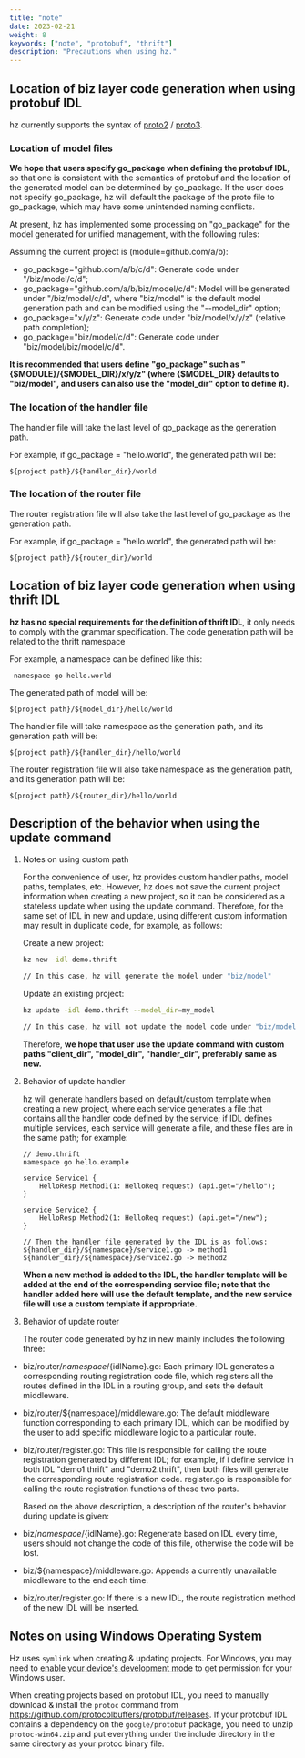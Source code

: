 ```yaml
---
title: "note"
date: 2023-02-21
weight: 8
keywords: ["note", "protobuf", "thrift"]
description: "Precautions when using hz."
---
```


## Location of biz layer code generation when using protobuf IDL

hz currently supports the syntax of [proto2](https://developers.google.com/protocol-buffers/docs/proto) / [proto3](https://developers.google.com/protocol-buffers/docs/proto3).

### Location of model files

**We hope that users specify go_package when defining the protobuf IDL**, so that one is consistent with the semantics of protobuf and the location of the generated model can be determined by go_package. If the user does not specify go_package, hz will default the package of the proto file to go_package, which may have some unintended naming conflicts.

At present, hz has implemented some processing on "go_package" for the model generated for unified management, with the following rules:

Assuming the current project is (module=github.com/a/b):

- go_package="github.com/a/b/c/d": Generate code under "/biz/model/c/d";
- go_package="github.com/a/b/biz/model/c/d": Model will be generated under "/biz/model/c/d", where "biz/model" is the default model generation path and can be modified using the "--model_dir" option;
- go_package="x/y/z": Generate code under "biz/model/x/y/z" (relative path completion);
- go_package="biz/model/c/d": Generate code under "biz/model/biz/model/c/d".

**It is recommended that users define "go_package" such as "{$MODULE}/{$MODEL_DIR}/x/y/z" (where {$MODEL_DIR} defaults to "biz/model", and users can also use the "model_dir" option to define it).**

### The location of the handler file

The handler file will take the last level of go_package as the generation path.

For example, if go_package = "hello.world", the generated path will be:

`${project path}/${handler_dir}/world`

### The location of the router file

The router registration file will also take the last level of go_package as the generation path.

For example, if go_package = "hello.world", the generated path will be:

`${project path}/${router_dir}/world`

## Location of biz layer code generation when using thrift IDL

**hz has no special requirements for the definition of thrift IDL**, it only needs to comply with the grammar specification. The code generation path will be related to the thrift namespace

For example, a namespace can be defined like this:

```thrift
 namespace go hello.world
```

The generated path of model will be:

`${project path}/${model_dir}/hello/world`

The handler file will take namespace as the generation path, and its generation path will be:

`${project path}/${handler_dir}/hello/world`

The router registration file will also take namespace as the generation path, and its generation path will be:

`${project path}/${router_dir}/hello/world`

## Description of the behavior when using the update command

1. Notes on using custom path

   For the convenience of user, hz provides custom handler paths, model paths, templates, etc. However, hz does not save the current project information when creating a new project, so it can be considered as a stateless update when using the update command. Therefore, for the same set of IDL in new and update, using different custom information may result in duplicate code, for example, as follows:

   Create a new project:

   ```bash
   hz new -idl demo.thrift

   // In this case, hz will generate the model under "biz/model"
   ```

   Update an existing project:

   ```bash
   hz update -idl demo.thrift --model_dir=my_model

   // In this case, hz will not update the model code under "biz/model", but under "my_model"; then the code under "biz/model" and "my_model" will be duplicated, and the new handler will depend on "my_model",while the previous handler will depend on "biz/model". In this case, you need to delete & change some code manually.
   ```

   Therefore, **we hope that user use the update command with custom paths "client_dir", "model_dir", "handler_dir", preferably same as new.**

2. Behavior of update handler

   hz will generate handlers based on default/custom template when creating a new project, where each service generates a file that contains all the handler code defined by the service; if IDL defines multiple services, each service will generate a file, and these files are in the same path; for example:

   ```thrift
   // demo.thrift
   namespace go hello.example

   service Service1 {
       HelloResp Method1(1: HelloReq request) (api.get="/hello");
   }

   service Service2 {
       HelloResp Method2(1: HelloReq request) (api.get="/new");
   }

   // Then the handler file generated by the IDL is as follows:
   ${handler_dir}/${namespace}/service1.go -> method1
   ${handler_dir}/${namespace}/service2.go -> method2
   ```

   **When a new method is added to the IDL, the handler template will be added at the end of the corresponding service file; note that the handler added here will use the default template, and the new service file will use a custom template if appropriate.**

3. Behavior of update router

   The router code generated by hz in new mainly includes the following three:

- biz/router/${namespace}/${idlName}.go: Each primary IDL generates a corresponding routing registration code file, which registers all the routes defined in the IDL in a routing group, and sets the default middleware.

<!---->

- biz/router/${namespace}/middleware.go: The default middleware function corresponding to each primary IDL, which can be modified by the user to add specific middleware logic to a particular route.

<!---->

- biz/router/register.go: This file is responsible for calling the route registration generated by different IDL; for example, if i define service in both IDL "demo1.thrift" and "demo2.thrift", then both files will generate the corresponding route registration code. register.go is responsible for calling the route registration functions of these two parts.

  Based on the above description, a description of the router's behavior during update is given:

- biz/${namespace}/${idlName}.go: Regenerate based on IDL every time, users should not change the code of this file, otherwise the code will be lost.

<!---->

- biz/${namespace}/middleware.go: Appends a currently unavailable middleware to the end each time.

<!---->

- biz/router/register.go: If there is a new IDL, the route registration method of the new IDL will be inserted.

## Notes on using Windows Operating System

Hz uses `symlink` when creating & updating projects. For Windows, you may need to [enable your device's development mode](https://learn.microsoft.com/en-us/windows/apps/get-started/enable-your-device-for-development) to get permission for your Windows user.

When creating projects based on protobuf IDL, you need to manually download & install the `protoc` command from <https://github.com/protocolbuffers/protobuf/releases>. If your protobuf IDL contains a dependency on the `google/protobuf` package, you need to unzip `protoc-win64.zip` and put everything under the include directory in the same directory as your protoc binary file.
